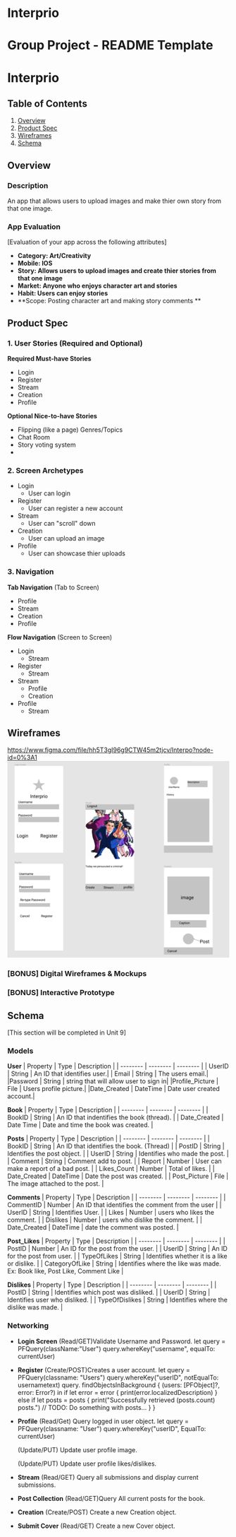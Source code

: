 # Interprio
Group Project - README Template
===

# Interprio

## Table of Contents
1. [Overview](#Overview)
1. [Product Spec](#Product-Spec)
1. [Wireframes](#Wireframes)
2. [Schema](#Schema)

## Overview
### Description
An app that allows users to upload images and make thier own story from that one image.

### App Evaluation
[Evaluation of your app across the following attributes]
- **Category: Art/Creativity**
- **Mobile: IOS**
- **Story: Allows users to upload images and create thier stories from that one image**
- **Market: Anyone who enjoys character art and stories**
- **Habit: Users can enjoy stories**
- **Scope: Posting character art and making story comments **

## Product Spec

### 1. User Stories (Required and Optional)

**Required Must-have Stories**

* Login
* Register
* Stream
* Creation
* Profile

**Optional Nice-to-have Stories**

* Flipping (like a page) Genres/Topics
* Chat Room
* Story voting system
* 

### 2. Screen Archetypes

* Login
    * User can login
* Register
    * User can register a new account
* Stream
    * User can "scroll" down 
* Creation
    * User can upload an image
* Profile
    * User can showcase thier uploads


### 3. Navigation

**Tab Navigation** (Tab to Screen)

* Profile
* Stream
* Creation
* Profile

**Flow Navigation** (Screen to Screen)

* Login
   * Stream
* Register
   * Stream
* Stream 
    * Profile
    * Creation
* Profile
    * Stream
## Wireframes
https://www.figma.com/file/hh5T3gI96g9CTW45m2tjcv/Interpo?node-id=0%3A1
![enter image description here](https://raw.githubusercontent.com/Interprio/Interprio/master/CaptureInterprio.PNG)

### [BONUS] Digital Wireframes & Mockups

### [BONUS] Interactive Prototype

## Schema 
[This section will be completed in Unit 9]
### Models
**User**
| Property | Type | Description |
| --------   | --------    | -------- |
| UserID      | String       | An ID that identifies user.|
| Email | String | The users email.|
|Password | String | string that will allow user to sign in|
|Profile_Picture | File | Users profile picture.|
|Date_Created | DateTime | Date user created account.|

**Book**
| Property | Type | Description |
| --------   | --------    | -------- |
| BookID       | String        |  An ID that indentifies the book (thread).    |
| Date_Created       | Date Time        | Date and time the book was created.     |

**Posts**
| Property | Type | Description |
| --------   | --------    | -------- |
| BookID      | String        | An ID that identifies the book. (Thread)     |
| PostID       | String      | Identifies the post object.     |
| UserID       | String       | Identifies who made the post.    |
| Comment       | String       | Comment add to post.    |
| Report       | Number        | User can make a report of a bad post.     |
| Likes_Count       | Number        | Total of likes.     |
| Date_Created       | DateTime        | Date the post was created.     |
| Post_Picture       | File        | The image attached to the post.    |

**Comments**
| Property | Type | Description |
| --------   | --------    | -------- |
| CommentID      | Number        | An ID that identifies the comment from the user     |
| UserID       | String       | Identifies User.     |
| Likes | Number | users who likes the comment. |
| Dislikes       | Number        | users who dislike the comment.     |
| Date_Created       | DateTime        | date the comment was posted.    |

**Post_Likes**
| Property | Type | Description |
| --------   | --------    | -------- |
| PostID      | Number       | An ID for the post from the user.     |
| UserID       | String        | An ID for the post from user.     |
| TypeOfLikes       | String        | Identifies whether it is a like or dislike.     |
| CategoryOfLike       | String     | Identifies where the like was made. Ex: Book like, Post Like, Comment Like     |

**Dislikes**
| Property | Type | Description |
| --------   | --------    | -------- |
| PostID      | String        | Identifies which post was disliked.    |
| UserID  | String       | Identifies user who disliked.     |
| TypeOfDislikes      | String        | Identifies where the dislike was made.    |

### Networking

- **Login Screen**
    (Read/GET)Validate Username and Password.
        let query = PFQuery(className:"User")
        query.whereKey("username", equalTo: currentUser)
        
- **Register**
    (Create/POST)Creates a user account.
        let query = PFQuery(classname: "Users")
        query.whereKey("userID", notEqualTo: usernametext)
        query. findObjectsInBackground { (users: [PFObject]?, error:         Error?) in
           if let error = error { 
              print(error.localizedDescription)
           } else if let posts = posts {
              print("Successfully retrieved \(posts.count) posts.")
              // TODO: Do something with posts...
           }
        }
    
- **Profile**
    (Read/Get) Query logged in user object.
        let query = PFQuery(classname: "User")
        query.whereKey("userID", EqualTo: currentUser)
        
    (Update/PUT) Update user profile image.
    
    (Update/PUT) Update user profile likes/dislikes.
    
- **Stream**
    (Read/GET) Query all submissions and display current submissions.
    
- **Post Collection**
    (Read/GET)Query All current posts for the book.
    
- **Creation**
    (Create/POST) Create a new Creation object.
    
- **Submit Cover**
    (Read/GET) Create a new Cover object.
    
